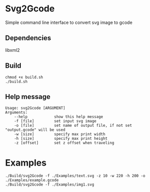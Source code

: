 # Svg2Gcode
Simple command line interface to convert svg image to gcode

## Dependencies
libxml2 </br>

## Build
```chmod +x build.sh``` </br>
```./build.sh``` </br>

## Help message
```
Usage: svg2Gcode [ARGUMENT]
Arguments:
	--help            show this help message
	-f [file]         set input svg image
	-o [file]         set name of output file, if not set "output.gcode" will be used
	-w [size]         specify max print width
	-h [size]         specify max print height
	-z [offset]       set z offset when traveling
```

# Examples
```./Build/svg2Gcode -f ./Examples/text.svg -z 10 -w 220 -h 200 -o ./Examples/example.gcode``` </br>
```./Build/svg2Gcode -f ./Examples/img1.svg``` </br>

